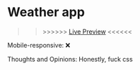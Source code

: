 <h1>Weather app</h1>

>>\>>\>>\>>   <a href="https://atlexeide.github.io/weather-app/">Live Preview</a>   <<<<<<

Mobile-responsive: ❌

Thoughts and Opinions: Honestly, fuck css